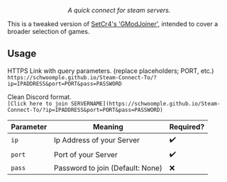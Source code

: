 <p align="center">
    <em>A quick connect for steam servers.</em>
</p>

This is a tweaked version of [SetCr4's 'GModJoiner'](https://github.com/SetCr4/GModJoiner), intended to cover a broader selection of games. 

## Usage

HTTPS Link with query parameters. (replace placeholders; PORT, etc.)  
`https://schwoomple.github.io/Steam-Connect-To/?ip=IPADDRESS&port=PORT&pass=PASSWORD`

Clean Discord format.  
`[Click here to join SERVERNAME](https://schwoomple.github.io/Steam-Connect-To/?ip=IPADDRESS&port=PORT&pass=PASSWORD)`


| Parameter | Meaning | Required? |
| - | - | - |
| `ip` | Ip Address of your Server | :heavy_check_mark: |
| `port` | Port of your Server | :heavy_check_mark: |
| `pass` | Password to join (Default: None) | :x: |
